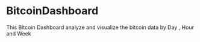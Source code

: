 <h1>BitcoinDashboard </h1>


<p>This Bitcoin Dashboard analyze and visualize the bitcoin data by Day , Hour and Week  </p>






